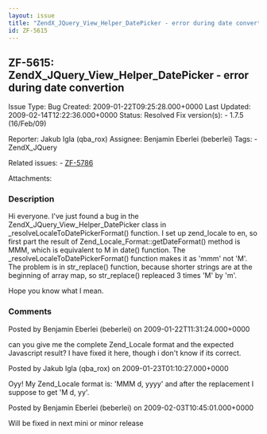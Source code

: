 ```yaml
---
layout: issue
title: "ZendX_JQuery_View_Helper_DatePicker - error during date convertion"
id: ZF-5615
---
```


ZF-5615: ZendX\_JQuery\_View\_Helper\_DatePicker - error during date convertion
-------------------------------------------------------------------------------

 Issue Type: Bug Created: 2009-01-22T09:25:28.000+0000 Last Updated: 2009-02-14T12:22:36.000+0000 Status: Resolved Fix version(s): - 1.7.5 (16/Feb/09)
 
 Reporter:  Jakub Igla (qba\_rox)  Assignee:  Benjamin Eberlei (beberlei)  Tags: - ZendX\_JQuery
 
 Related issues: - [ZF-5786](/issues/browse/ZF-5786)
 
 Attachments: 
### Description

Hi everyone. I've just found a bug in the ZendX\_JQuery\_View\_Helper\_DatePicker class in \_resolveLocaleToDatePickerFormat() function. I set up zend\_locale to en, so first part the result of Zend\_Locale\_Format::getDateFormat() method is MMM, which is equivalent to M in date() function. The \_resolveLocaleToDatePickerFormat() function makes it as 'mmm' not 'M'. The problem is in str\_replace() function, because shorter strings are at the beginning of array map, so str\_replace() repleaced 3 times 'M' by 'm'.

Hope you know what I mean.

 

 

### Comments

Posted by Benjamin Eberlei (beberlei) on 2009-01-22T11:31:24.000+0000

can you give me the complete Zend\_Locale format and the expected Javascript result? I have fixed it here, though i don't know if its correct.

 

 

Posted by Jakub Igla (qba\_rox) on 2009-01-23T01:10:27.000+0000

Oyy! My Zend\_Locale format is: 'MMM d, yyyy' and after the replacement I suppose to get 'M d, yy'.

 

 

Posted by Benjamin Eberlei (beberlei) on 2009-02-03T10:45:01.000+0000

Will be fixed in next mini or minor release

 

 